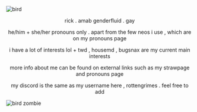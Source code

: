 ![bird](https://github.com/user-attachments/assets/cb6e11e4-147a-46e5-a75a-587ba64c25b2)

<p align="center">
rick . amab genderfluid . gay
</p>
<p align="center">
he/him + she/her pronouns only . apart from the few neos i use , which are on my pronouns page
</p>
<p align="center">
i have a lot of interests lol + twd , housemd , bugsnax are my current main interests 
</p>
<p align="center">
more info about me can be found on external links such as my strawpage and pronouns page
</p>
<p align="center">
my discord is the same as my username here , rottengrimes . feel free to add
</p>

![bird zombie](https://github.com/user-attachments/assets/b253c540-81be-4e11-8a96-d00ad3a3c30c)
